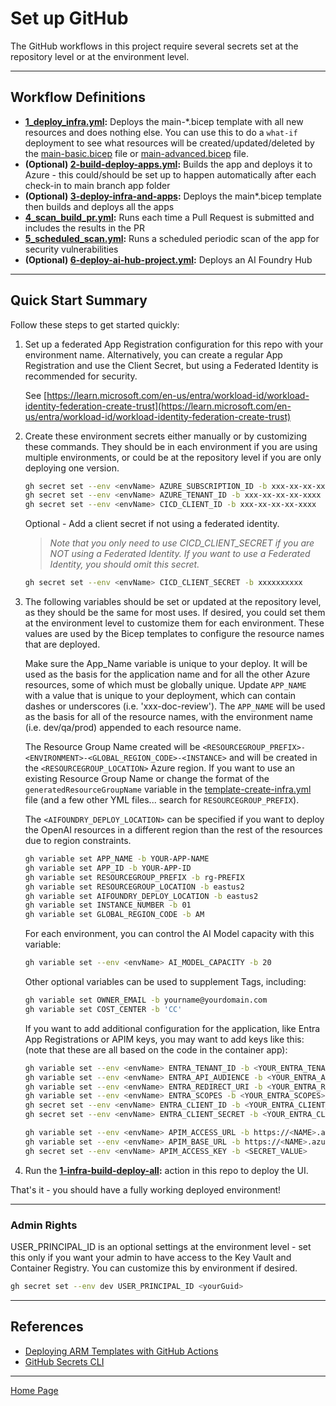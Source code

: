 # Set up GitHub

The GitHub workflows in this project require several secrets set at the repository level or at the environment level.

---

## Workflow Definitions

- **[1_deploy_infra.yml](./workflows/1_deploy_infra.yml):** Deploys the main-*.bicep template with all new resources and does nothing else. You can use this to do a `what-if` deployment to see what resources will be created/updated/deleted by the [main-basic.bicep](../infra/bicep/main-basic.bicep) file or  [main-advanced.bicep](../infra/bicep/main-advanced.bicep) file.
- **(Optional) [2-build-deploy-apps.yml](./workflows/2-build-deploy-apps.yml):** Builds the app and deploys it to Azure - this could/should be set up to happen automatically after each check-in to main branch app folder
- **(Optional) [3-deploy-infra-and-apps](./workflows/1-infra-build-deploy-all.yml):** Deploys the main*.bicep template then builds and deploys all the apps
- **[4_scan_build_pr.yml](./workflows/4_scan_build_pr.yml):** Runs each time a Pull Request is submitted and includes the results in the PR
- **[5_scheduled_scan.yml](./workflows/5_scheduled_scan.yml):** Runs a scheduled periodic scan of the app for security vulnerabilities
- **(Optional) [6-deploy-ai-hub-project.yml](./workflows/6-deploy-ai-hub-project.yml):** Deploys an AI Foundry Hub

---

## Quick Start Summary

Follow these steps to get started quickly:

1. Set up a federated App Registration configuration for this repo with your environment name. Alternatively, you can create a regular App Registration and use the Client Secret, but using a Federated Identity is recommended for security.

    See [https://learn.microsoft.com/en-us/entra/workload-id/workload-identity-federation-create-trust](https://learn.microsoft.com/en-us/entra/workload-id/workload-identity-federation-create-trust)

1. Create these environment secrets either manually or by customizing these commands. They should be in each environment if you are using multiple environments, or could be at the repository level if you are only deploying one version.

    ```bash
    gh secret set --env <envName> AZURE_SUBSCRIPTION_ID -b xxx-xx-xx-xx-xxxx
    gh secret set --env <envName> AZURE_TENANT_ID -b xxx-xx-xx-xx-xxxx
    gh secret set --env <envName> CICD_CLIENT_ID -b xxx-xx-xx-xx-xxxx
    ```

    Optional - Add a client secret if not using a federated identity.

    > *Note that you only need to use CICD_CLIENT_SECRET if you are NOT using a Federated Identity. If you want to use a Federated Identity, you should omit this secret.*

    ```bash
    gh secret set --env <envName> CICD_CLIENT_SECRET -b xxxxxxxxxx
    ```

1. The following variables should be set or updated at the repository level, as they should be the same for most uses. If desired, you could set them at the environment level to customize them for each environment. These values are used by the Bicep templates to configure the resource names that are deployed.

     Make sure the App_Name variable is unique to your deploy. It will be used as the basis for the application name and for all the other Azure resources, some of which must be globally unique.    Update `APP_NAME` with a value that is unique to your deployment, which can contain dashes or underscores (i.e. 'xxx-doc-review'). The `APP_NAME` will be used as the basis for all of the resource names, with the environment name (i.e. dev/qa/prod) appended to each resource name.

    The Resource Group Name created will be `<RESOURCEGROUP_PREFIX>-<ENVIRONMENT>-<GLOBAL_REGION_CODE>-<INSTANCE>` and will be created in the `<RESOURCEGROUP_LOCATION>` Azure region. If you want to use an existing Resource Group Name or change the format of the `generatedResourceGroupName` variable in the [template-create-infra.yml](./workflows/template-create-infra.yml) file (and a few other YML files... search for `RESOURCEGROUP_PREFIX`).

    The `<AIFOUNDRY_DEPLOY_LOCATION>` can be specified if you want to deploy the OpenAI resources in a different region than the rest of the resources due to region constraints.

    ```bash
    gh variable set APP_NAME -b YOUR-APP-NAME
    gh variable set APP_ID -b YOUR-APP-ID
    gh variable set RESOURCEGROUP_PREFIX -b rg-PREFIX
    gh variable set RESOURCEGROUP_LOCATION -b eastus2
    gh variable set AIFOUNDRY_DEPLOY_LOCATION -b eastus2
    gh variable set INSTANCE_NUMBER -b 01
    gh variable set GLOBAL_REGION_CODE -b AM
    ```

    For each environment, you can control the AI Model capacity with this variable:

    ```bash
    gh variable set --env <envName> AI_MODEL_CAPACITY -b 20
    ```

    Other optional variables can be used to supplement Tags, including:

    ```bash
    gh variable set OWNER_EMAIL -b yourname@yourdomain.com
    gh variable set COST_CENTER -b 'CC'
    ```

    If you want to add additional configuration for the application, like Entra App Registrations or APIM keys, you may want to add keys like this: (note that these are all based on the code in the container app):

    ```bash
    gh variable set --env <envName> ENTRA_TENANT_ID -b <YOUR_ENTRA_TENANT_ID>
    gh variable set --env <envName> ENTRA_API_AUDIENCE -b <YOUR_ENTRA_API_AUDIENCE>
    gh variable set --env <envName> ENTRA_REDIRECT_URI -b <YOUR_ENTRA_REDIRECT_URI>
    gh variable set --env <envName> ENTRA_SCOPES -b <YOUR_ENTRA_SCOPES>
    gh secret set --env <envName> ENTRA_CLIENT_ID -b <YOUR_ENTRA_CLIENT_ID>
    gh secret set --env <envName> ENTRA_CLIENT_SECRET -b <YOUR_ENTRA_CLIENT_SECRET>

    gh variable set --env <envName> APIM_ACCESS_URL -b https://<NAME>.azure-api.net/api/<NAME>-app-access/2025-06-24
    gh variable set --env <envName> APIM_BASE_URL -b https://<NAME>.azure-api.net/api/<NAME>-facade/2025-06-24
    gh secret set --env <envName> APIM_ACCESS_KEY -b <SECRET_VALUE>
    ```

1. Run the **[1-infra-build-deploy-all](./workflows/1-infra-build-deploy-all.yml):** action in this repo to deploy the UI.

That's it - you should have a fully working deployed environment!

---

### Admin Rights

USER_PRINCIPAL_ID is an optional settings at the environment level - set this only if you want your admin to have access to the Key Vault and Container Registry. You can customize this by environment if desired.

```bash
gh secret set --env dev USER_PRINCIPAL_ID <yourGuid>
```

<!-- ADMIN_IP_ADDRESS and USER_PRINCIPAL_ID are optional settings at the environment level - set these only if you want your admin to have access to the Key Vault and Container Registry. You can customize and run the following commands, or you can set these secrets up manually.

```bash
gh secret set --env dev ADMIN_IP_ADDRESS 192.168.1.1
gh secret set --env dev USER_PRINCIPAL_ID <yourGuid>
``` -->

---

## References

- [Deploying ARM Templates with GitHub Actions](https://docs.microsoft.com/en-us/azure/azure-resource-manager/templates/deploy-github-actions)
- [GitHub Secrets CLI](https://cli.github.com/manual/gh_secret_set)

---

[Home Page](../README.md)
